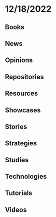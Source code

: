 # 12/18/2022

## Books

## News

## Opinions

## Repositories

## Resources

## Showcases

## Stories

## Strategies

## Studies

## Technologies

## Tutorials

## Videos
